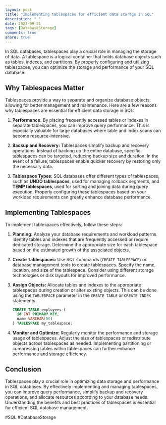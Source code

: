 ```yaml
---
layout: post
title: "Implementing tablespaces for efficient data storage in SQL"
description: " "
date: 2023-09-21
tags: [DatabaseStorage]
comments: true
share: true
---
```


In SQL databases, tablespaces play a crucial role in managing the storage of data. A tablespace is a logical container that holds database objects such as tables, indexes, and partitions. By properly configuring and utilizing tablespaces, you can optimize the storage and performance of your SQL database.

## Why Tablespaces Matter

Tablespaces provide a way to separate and organize database objects, allowing for better management and maintenance. Here are a few reasons why tablespaces are essential for efficient data storage in SQL:

1. **Performance:** By placing frequently accessed tables or indexes in separate tablespaces, you can improve query performance. This is especially valuable for large databases where table and index scans can become resource-intensive.

2. **Backup and Recovery:** Tablespaces simplify backup and recovery operations. Instead of backing up the entire database, specific tablespaces can be targeted, reducing backup size and duration. In the event of a failure, tablespaces enable quicker recovery by restoring only the necessary data.

3. **Tablespace Types:** SQL databases offer different types of tablespaces, such as **UNDO tablespaces**, used for managing rollback segments, and **TEMP tablespaces**, used for sorting and joining data during query execution. Properly configuring these tablespaces based on your workload requirements can greatly enhance database performance.

## Implementing Tablespaces

To implement tablespaces effectively, follow these steps:

1. **Planning:** Analyze your database requirements and workload patterns. Identify tables and indexes that are frequently accessed or require dedicated storage. Determine the appropriate size for each tablespace based on the estimated growth of the associated objects.

2. **Create Tablespaces:** Use SQL commands (`CREATE TABLESPACE`) or database management tools to create tablespaces. Specify the name, location, and size of the tablespace. Consider using different storage technologies or disk layouts for improved performance.

3. **Assign Objects:** Allocate tables and indexes to the appropriate tablespaces during creation or alter existing objects. This can be done using the `TABLESPACE` parameter in the `CREATE TABLE` or `CREATE INDEX` statements.

    ```sql
    CREATE TABLE employees (
      id INT PRIMARY KEY,
      name VARCHAR(50)
    ) TABLESPACE my_tablespace;
    ```

4. **Monitor and Optimize:** Regularly monitor the performance and storage usage of tablespaces. Adjust the size of tablespaces or redistribute objects across tablespaces as needed. Implementing partitioning or compressing tables within tablespaces can further enhance performance and storage efficiency.

## Conclusion

Tablespaces play a crucial role in optimizing data storage and performance in SQL databases. By effectively implementing and managing tablespaces, you can improve query performance, simplify backup and recovery operations, and allocate resources according to your database needs. Understanding the benefits and best practices of tablespaces is essential for efficient SQL database management.

#SQL #DatabaseStorage
